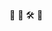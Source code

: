 👋 🌚 🛠 👾
<!-- - 👋 Hi, I’m @developersunesis
- 👀 I’m interested in ...
- 🌱 I’m currently learning ...
- 💞️ I’m looking to collaborate on ...
- 📫 How to reach me ...
 -->
<!---
developersunesis/developersunesis is a ✨ special ✨ repository because its `README.md` (this file) appears on your GitHub profile.
You can click the Preview link to take a look at your changes.
--->
